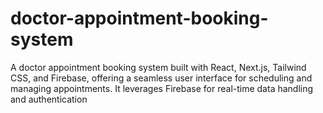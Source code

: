 # doctor-appointment-booking-system
A doctor appointment booking system built with React, Next.js, Tailwind CSS, and Firebase, offering a seamless user interface for scheduling and managing appointments. It leverages Firebase for real-time data handling and authentication
